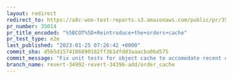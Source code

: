 ```yaml
---
layout: redirect
redirect_to: https://a8c-woo-test-reports.s3.amazonaws.com/public/pr/35014/e2e/index.html
pr_number: 35014
pr_title_encoded: "%5BCOT%5D+Reintroduce+the+orders+cache"
pr_test_type: e2e
last_published: "2023-01-25 07:26:42 +0000"
commit_sha: d5b5d1574186890182ff3b1dfdd3aaacba06d575
commit_message: "Fix unit tests for object cache to accomodate recent changes."
branch_name: revert-34992-revert-34396-add/order_cache
---
```

